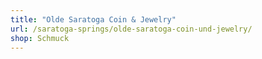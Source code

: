 ```yaml
---
title: "Olde Saratoga Coin & Jewelry"
url: /saratoga-springs/olde-saratoga-coin-und-jewelry/
shop: Schmuck
---
```

